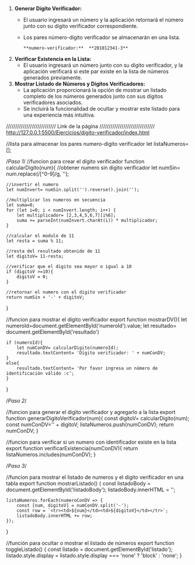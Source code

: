 1. **Generar Dígito Verificador:**
    - El usuario ingresará un número y la aplicación retornará el número junto con su dígito verificador correspondiente.
    - Los pares número-dígito verificador se almacenarán en una lista.
    
          **numero-verificador:**  **201012341-3**
    
2. **Verificar Existencia en la Lista:**
    - El usuario ingresará un número junto con su dígito verificador, y la aplicación verificará si este par existe en la lista de números generados previamente.
3. **Mostrar Listado de Números y Dígitos Verificadores:**
    - La aplicación proporcionará la opción de mostrar un listado completo de los números generados junto con sus dígitos verificadores asociados.
    - Se incluirá la funcionalidad de ocultar y mostrar este listado para una experiencia más intuitiva.

  /////////////////////////// Link de la página //////////////////////////////
  http://127.0.0.1:5500/Ejercicios/digito-verificador/index.html 


//lista para almacenar los pares numero-digito verificador
let listaNumeros= [];


/*Paso 1*/
//funcion para crear el dígito verificador
function calcularDigito(num){
    //obtener numero sin digito verificador
    let numSin= num.replace(/[^0-9]/g, '');

    //invertir el numero 
    let numInvert= numSin.split('').reverse().join('');

    //multiplicar los numeros en secuencia
    let suma=0;
    for (let i=0; i < numInvert.length; i++) {
        let multiplicador= [2,3,4,5,6,7][i%6];
        suma += parseInt(numInvert.charAt(i)) * multiplicador;
    }

    //calcular el modulo de 11
    let resta = suma % 11;

    //resta del resultado obtenido de 11
    let digitoV= 11-resta;

    //verificar que el digito sea mayor o igual a 10
    if (digitoV >=10){
        digitoV = 0;
    }

    //retornar el numero con el digito verificador 
    return numSin + '-' + digitoV;
}

//funcion para mostrar el dígito verificador 
export function mostrarDV(){
    let numeroId=document.getElementById('numeroId').value;
    let resultado= document.getElementById('resultado')

    if (numeroId){
        let numConDV= calcularDigito(numeroId);
        resultado.textContent= 'Dígito verificador: ' + numConDV;
    }
    else{
        resultado.textContent= 'Por favor ingresa un número de identificación válido :c';
    }
}

/*Paso 2*/

//funcion para generar el digito verificador y agregarlo a la lista 
export function generarDigitoVerificador(num){
    const digitoV= calcularDigito(num);
    const numConDV='' + digitoV;
    listaNumeros.push(numConDV);
    return numConDV;
}

//funcion para verificar si un numero con identificador existe en la lista
export function verificarExistencia(numConDV){
    return listaNumeros.includes(numConDV);
}

/*Paso 3*/

//funcion para mostrar el listado de numeros y el digito verificador en una tabla
export function mostrarListado() {
    const listadoBody = document.getElementById('listadoBody');
    listadoBody.innerHTML = '';

    listaNumeros.forEach(numeroConDV => {
        const [num, digitoV] = numConDV.split('-');
        const row = `<tr><td>${num}</td><td>${digitoV}</td></tr>`;
        listadoBody.innerHTML += row;
    });
}

//función para ocultar o mostrar el listado de números
export function toggleListado() {
    const listado = document.getElementById('listado');
    listado.style.display = listado.style.display === 'none' ? 'block' : 'none';
}